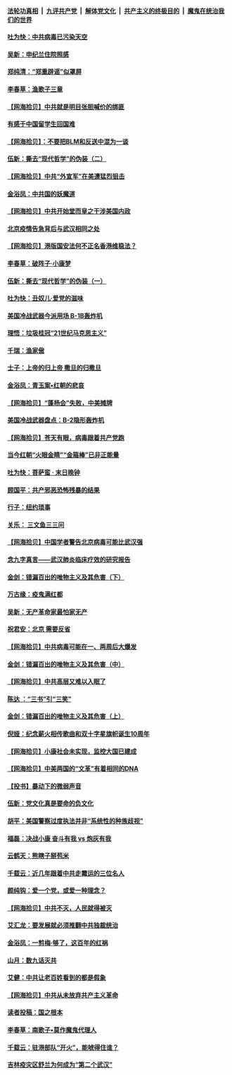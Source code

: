####  [法轮功真相](../../../../basic/blob/master/README.md?t=06280431) &nbsp;|&nbsp; [九评共产党](../../../../9ping.md/blob/master/README.md?t=06280431) &nbsp;|&nbsp; [解体党文化](../../../../jtdwh.md/blob/master/README.md?t=06280431)  &nbsp;|&nbsp; [共产主义的终极目的](../../../../gczydzjmd.md/blob/master/README.md?t=06280431) &nbsp;|&nbsp; [魔鬼在统治我们的世界](../../../../mgztzwmdsj.md/blob/master/README.md?t=06280431) 

#### [吐为快：中共病毒已污染天空](../pages/nsc993/n12215786.md?t=06280431) 

#### [吴新：申纪兰住院照感](../pages/nsc993/n12215730.md?t=06280431) 

#### [郑纯清：“郑重辟谣”似罩屏](../pages/nsc993/n12215700.md?t=06280431) 

#### [李春草：渔歌子三章](../pages/nsc993/n12215653.md?t=06280431) 

#### [【网海拾贝】中共就是明目张胆喊价的绑匪](../pages/nsc993/n12215381.md?t=06280431) 

#### [有感于中国留学生回国难](../pages/nsc993/n12212960.md?t=06280431) 

#### [【网海拾贝】：不要把BLM和反送中混为一谈](../pages/nsc993/n12213076.md?t=06280431) 

#### [伍新：撕去“现代哲学”的伪装（二）](../pages/nsc993/n12211310.md?t=06280431) 

#### [【网海拾贝】中共“外宣军”在美遭猛烈狙击](../pages/nsc993/n12211190.md?t=06280431) 

#### [金浴凤：中共国的妖魔道](../pages/nsc993/n12208163.md?t=06280431) 

#### [【网海拾贝】中共开始堂而皇之干涉美国内政](../pages/nsc993/n12205646.md?t=06280431) 

#### [北京疫情告急背后与武汉相同之处](../pages/nsc993/n12201610.md?t=06280431) 

#### [【网海拾贝】港版国安法何不正名香港维稳法？](../pages/nsc993/n12203675.md?t=06280431) 

#### [李春草：破阵子·小康梦](../pages/nsc993/n12202996.md?t=06280431) 

#### [伍新：撕去“现代哲学”的伪装（一）](../pages/nsc993/n12202666.md?t=06280431) 

#### [吐为快：丑奴儿·爱党的滋味](../pages/nsc993/n12202630.md?t=06280431) 

#### [美国冷战武器今派用场 B-1B轰炸机](../pages/nsc993/n12202368.md?t=06280431) 

#### [理悟：垃圾桂冠“21世纪马克思主义”](../pages/nsc993/n12201220.md?t=06280431) 

#### [千瑞：渔家傲](../pages/nsc993/n12201174.md?t=06280431) 

#### [士子：上帝的归上帝 撒旦的归撒旦](../pages/nsc993/n12199902.md?t=06280431) 

#### [金浴凤：青玉案•红朝的悲哀](../pages/nsc993/n12199650.md?t=06280431) 

#### [【网海拾贝】“蓬杨会”失败，中美摊牌](../pages/nsc993/n12199598.md?t=06280431) 

#### [美国冷战武器盘点：B-2隐形轰炸机](../pages/nsc993/n12199226.md?t=06280431) 

#### [【网海拾贝】苍天有眼，病毒跟着共产党跑](../pages/nsc993/n12197648.md?t=06280431) 

#### [当今红朝“火眼金睛”“金箍棒”已非正能量](../pages/nsc993/n12196834.md?t=06280431) 

#### [吐为快：菩萨蛮 · 末日晚钟](../pages/nsc993/n12196689.md?t=06280431) 

#### [顾国平：共产邪恶恐怖残暴的结果](../pages/nsc993/n12195238.md?t=06280431) 

#### [行子：纽约琐事](../pages/nsc993/n12194752.md?t=06280431) 

#### [关乐： 三文鱼三三问](../pages/nsc993/n12194626.md?t=06280431) 

#### [【网海拾贝】中国学者警告北京病毒可能比武汉强](../pages/nsc993/n12193964.md?t=06280431) 

#### [念九字真言——武汉肺炎临床疗效的研究报告](../pages/nsc993/n12190804.md?t=06280431) 

#### [金剑：错漏百出的唯物主义及其危害（下）](../pages/nsc993/n12191909.md?t=06280431) 

#### [万古缘：疫鬼满红都](../pages/nsc993/n12191847.md?t=06280431) 

#### [吴新：无产革命家最怕家无产](../pages/nsc993/n12191806.md?t=06280431) 

#### [祝君安：北京 需要反省](../pages/nsc993/n12191766.md?t=06280431) 

#### [【网海拾贝】中共病毒可能在一、两周后大爆发](../pages/nsc993/n12190517.md?t=06280431) 

#### [金剑：错漏百出的唯物主义及其危害（中）](../pages/nsc993/n12188778.md?t=06280431) 

#### [【网海拾贝】中共高层又难以入眠了](../pages/nsc993/n12188425.md?t=06280431) 

#### [陈达 ：“三书”引“三笑”](../pages/nsc993/n12187929.md?t=06280431) 

#### [金剑：错漏百出的唯物主义及其危害（上）](../pages/nsc993/n12186502.md?t=06280431) 

#### [倪娅：纪念薪火相传歌曲和双十字星旗帜诞生10周年](../pages/nsc993/n12186439.md?t=06280431) 

#### [【网海拾贝】小康社会未实现，监控大国已建成](../pages/nsc993/n12185468.md?t=06280431) 

#### [【网海拾贝】中美两国的“文革”有着相同的DNA](../pages/nsc993/n12184487.md?t=06280431) 

#### [【投书】暴动下的微弱声音](../pages/nsc993/n12183493.md?t=06280431) 

#### [伍新：党文化真是要命的负文化](../pages/nsc993/n12182742.md?t=06280431) 

#### [胡平：美国警察过度执法并非“系统性的种族歧视”](../pages/nsc993/n12182713.md?t=06280431) 

#### [福磊：决战小康 奋斗有我 vs 炮灰有我](../pages/nsc993/n12182693.md?t=06280431) 

#### [云鹤天：熊瞎子掰苞米](../pages/nsc993/n12182680.md?t=06280431) 

#### [千载云：近几年跟着中共走霉运的三位名人](../pages/nsc993/n12182649.md?t=06280431) 

#### [颜纯钩：爱一个党，或爱一种理念？](../pages/nsc993/n12182640.md?t=06280431) 

#### [【网海拾贝】中共不灭，人民就得被灭](../pages/nsc993/n12180698.md?t=06280431) 

#### [艾汇龙：要发展就必须推翻中共独裁统治](../pages/nsc993/n12180647.md?t=06280431) 

#### [金浴凤：一剪梅·够了，这百年的红祸](../pages/nsc993/n12180002.md?t=06280431) 

#### [山月：数九话灭共](../pages/nsc993/n12179940.md?t=06280431) 

#### [艾健：中共让老百姓看到的都是假象](../pages/nsc993/n12179778.md?t=06280431) 

#### [【网海拾贝】中共从未放弃共产主义革命](../pages/nsc993/n12176687.md?t=06280431) 

#### [读者投稿：国之根本](../pages/nsc993/n12176662.md?t=06280431) 

#### [李春草：南歌子•莫作魔鬼代理人](../pages/nsc993/n12176610.md?t=06280431) 

#### [千载云：驻港部队“开火”，能唬得住谁？](../pages/nsc993/n12176028.md?t=06280431) 

#### [吉林疫灾区舒兰为何成为“第二个武汉”](../pages/nsc993/n12172816.md?t=06280431) 

